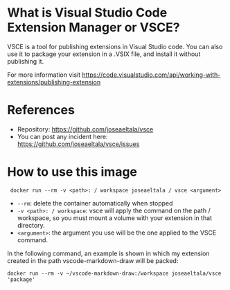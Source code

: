 # What is Visual Studio Code Extension Manager or VSCE?

VSCE is a tool for publishing extensions in Visual Studio code. You can also use it to package your extension in a .VSIX file, and install it without publishing it.

For more information visit https://code.visualstudio.com/api/working-with-extensions/publishing-extension

# References

 - Repository: https://github.com/joseaeltala/vsce
 - You can post any incident here: https://github.com/joseaeltala/vsce/issues



# How to use this image

   ` docker run --rm -v <path>: / workspace joseaeltala / vsce <argument>`

- `--rm`: delete the container automatically when stopped
- `-v <path>: / workspace`: vsce will apply the command on the path / workspace, so you must mount a volume with your extension in that directory.
- `<argument>`: the argument you use will be the one applied to the VSCE command.

In the following command, an example is shown in which my extension created in the path vscode-markdown-draw will be packed:

    docker run --rm -v ~/vscode-markdown-draw:/workspace joseaeltala/vsce 'package' 
